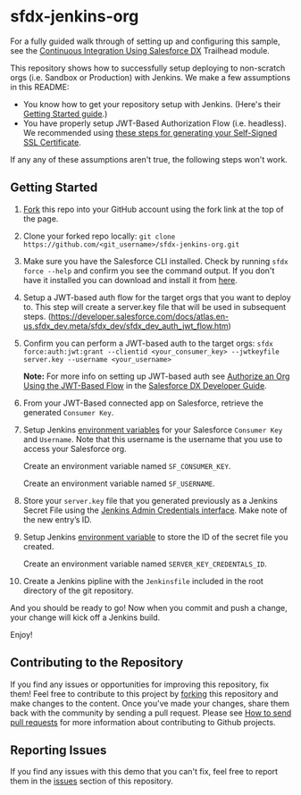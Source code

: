 # sfdx-jenkins-org

For a fully guided walk through of setting up and configuring this sample, see the [Continuous Integration Using Salesforce DX](https://trailhead.salesforce.com/modules/sfdx_travis_ci) Trailhead module.

This repository shows how to successfully setup deploying to non-scratch orgs (i.e. Sandbox or Production) with Jenkins. We make a few assumptions in this README:

- You know how to get your repository setup with Jenkins. (Here's their [Getting Started guide](https://jenkins.io/doc/pipeline/tour/getting-started/).)
- You have properly setup JWT-Based Authorization Flow (i.e. headless). We recommended using [these steps for generating your Self-Signed SSL Certificate](https://devcenter.heroku.com/articles/ssl-certificate-self). 

If any any of these assumptions aren't true, the following steps won't work.

## Getting Started
1) [Fork](http://help.github.com/fork-a-repo/) this repo into your GitHub account using the fork link at the top of the page.

2) Clone your forked repo locally: `git clone https://github.com/<git_username>/sfdx-jenkins-org.git`

3) Make sure you have the Salesforce CLI installed. Check by running `sfdx force --help` and confirm you see the command output. If you don't have it installed you can download and install it from [here](https://developer.salesforce.com/tools/sfdxcli).

4) Setup a JWT-based auth flow for the target orgs that you want to deploy to.  This step will create a server.key file that will be used in subsequent steps.
(https://developer.salesforce.com/docs/atlas.en-us.sfdx_dev.meta/sfdx_dev/sfdx_dev_auth_jwt_flow.htm)  

5) Confirm you can perform a JWT-based auth to the target orgs: `sfdx force:auth:jwt:grant --clientid <your_consumer_key> --jwtkeyfile server.key --username <your_username>`

   **Note:** For more info on setting up JWT-based auth see [Authorize an Org Using the JWT-Based Flow](https://developer.salesforce.com/docs/atlas.en-us.sfdx_dev.meta/sfdx_dev/sfdx_dev_auth_jwt_flow.htm) in the [Salesforce DX Developer Guide](https://developer.salesforce.com/docs/atlas.en-us.sfdx_dev.meta/sfdx_dev).
  
6) From your JWT-Based connected app on Salesforce, retrieve the generated `Consumer Key`.

7) Setup Jenkins [environment variables](https://jenkins.io/doc/book/using/using-credentials/) for your Salesforce `Consumer Key` and `Username`. Note that this username is the username that you use to access your Salesforce org.

    Create an environment variable named `SF_CONSUMER_KEY`.

    Create an environment variable named `SF_USERNAME`.

8) Store your `server.key` file that you generated previously as a Jenkins Secret File using the [Jenkins Admin Credentials interface](https://wiki.jenkins.io/display/JENKINS/Credentials+Binding+Plugin). Make note of the new entry’s ID.

9) Setup Jenkins [environment variable](https://gitlab.com/help/ci/variables/README#variables) to store the ID of the secret file you created.

    Create an environment variable named `SERVER_KEY_CREDENTALS_ID`.

10) Create a Jenkins pipline with the `Jenkinsfile` included in the root directory of the git repository.

And you should be ready to go! Now when you commit and push a change, your change will kick off a Jenkins build.

Enjoy!

## Contributing to the Repository ###

If you find any issues or opportunities for improving this repository, fix them!  Feel free to contribute to this project by [forking](http://help.github.com/fork-a-repo/) this repository and make changes to the content.  Once you've made your changes, share them back with the community by sending a pull request. Please see [How to send pull requests](http://help.github.com/send-pull-requests/) for more information about contributing to Github projects.

## Reporting Issues ###

If you find any issues with this demo that you can't fix, feel free to report them in the [issues](https://github.com/forcedotcom/sfdx-jenkins-org/issues) section of this repository.
